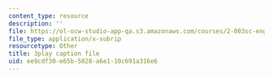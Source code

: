 ```yaml
---
content_type: resource
description: ''
file: https://ol-ocw-studio-app-qa.s3.amazonaws.com/courses/2-003sc-engineering-dynamics-fall-2011/ee9cdf30e65b5028a6e110c691a316e6_OxcCPTc_bXw.vtt
file_type: application/x-subrip
resourcetype: Other
title: 3play caption file
uid: ee9cdf30-e65b-5028-a6e1-10c691a316e6
---
```

